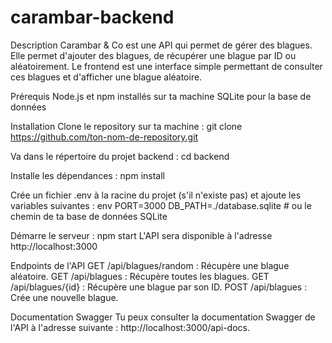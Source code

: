 # carambar-backend

Description
Carambar & Co est une API qui permet de gérer des blagues. Elle permet d'ajouter des blagues, de récupérer une blague par ID ou aléatoirement. Le frontend est une interface simple permettant de consulter ces blagues et d'afficher une blague aléatoire.

Prérequis
Node.js et npm installés sur ta machine
SQLite pour la base de données

Installation
Clone le repository sur ta machine :
git clone https://github.com/ton-nom-de-repository.git

Va dans le répertoire du projet backend :
cd backend

Installe les dépendances :
npm install

Crée un fichier .env à la racine du projet (s'il n'existe pas) et ajoute les variables suivantes :
env
PORT=3000
DB_PATH=./database.sqlite  # ou le chemin de ta base de données SQLite

Démarre le serveur :
npm start
L'API sera disponible à l'adresse http://localhost:3000

Endpoints de l'API
GET /api/blagues/random : Récupère une blague aléatoire.
GET /api/blagues : Récupère toutes les blagues.
GET /api/blagues/{id} : Récupère une blague par son ID.
POST /api/blagues : Crée une nouvelle blague.

Documentation Swagger
Tu peux consulter la documentation Swagger de l'API à l'adresse suivante : http://localhost:3000/api-docs.
